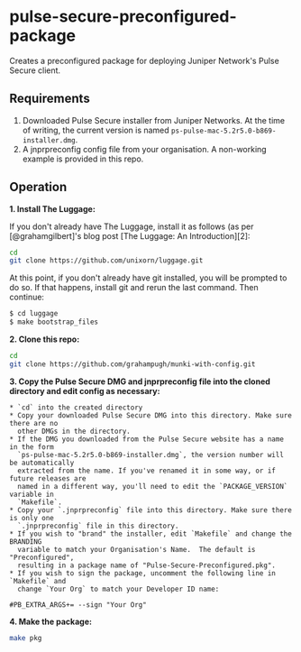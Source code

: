 # pulse-secure-preconfigured-package

Creates a preconfigured package for deploying Juniper Network's Pulse Secure client.

Requirements
---------

1. Downloaded Pulse Secure installer from Juniper Networks. At the time of writing, the 
   current version is named `ps-pulse-mac-5.2r5.0-b869-installer.dmg`.
2. A jnprpreconfig config file from your organisation.  A non-working example is provided 
   in this repo.

Operation
---------

**1. Install The Luggage:**

If you don't already have The Luggage, install it as follows (as per [@grahamgilbert]'s blog post [The Luggage: An Introduction][2]:

```bash
cd
git clone https://github.com/unixorn/luggage.git
```

At this point, if you don't already have git installed, you will be prompted to do so. If that happens, install git and rerun the last command. Then continue:

```bash
$ cd luggage
$ make bootstrap_files
```

**2. Clone this repo:**

```bash
cd
git clone https://github.com/grahampugh/munki-with-config.git
```

**3. Copy the Pulse Secure DMG and jnprpreconfig file into the cloned directory and edit config as necessary:**

    * `cd` into the created directory
    * Copy your downloaded Pulse Secure DMG into this directory. Make sure there are no 
      other DMGs in the directory.
    * If the DMG you downloaded from the Pulse Secure website has a name in the form 
      `ps-pulse-mac-5.2r5.0-b869-installer.dmg`, the version number will be automatically
      extracted from the name. If you've renamed it in some way, or if future releases are
      named in a different way, you'll need to edit the `PACKAGE_VERSION` variable in 
      `Makefile`.
    * Copy your `.jnprpreconfig` file into this directory. Make sure there is only one 
      `.jnprpreconfig` file in this directory.
    * If you wish to "brand" the installer, edit `Makefile` and change the BRANDING 
      variable to match your Organisation's Name.  The default is "Preconfigured", 
      resulting in a package name of "Pulse-Secure-Preconfigured.pkg".
    * If you wish to sign the package, uncomment the following line in `Makefile` and 
      change `Your Org` to match your Developer ID name:
      
```#PB_EXTRA_ARGS+= --sign "Your Org"```

**4. Make the package:**
```bash
make pkg
```
